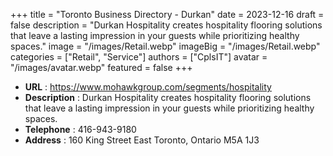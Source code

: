 +++
title = "Toronto Business Directory - Durkan"
date = 2023-12-16
draft = false
description = "Durkan Hospitality creates hospitality flooring solutions that leave a lasting impression in your guests while prioritizing healthy spaces."
image = "/images/Retail.webp"
imageBig = "/images/Retail.webp"
categories = ["Retail", "Service"]
authors = ["CplsIT"]
avatar = "/images/avatar.webp"
featured = false
+++


* **URL** :  https://www.mohawkgroup.com/segments/hospitality
* **Description** : Durkan Hospitality creates hospitality flooring solutions that leave a lasting impression in your guests while prioritizing healthy spaces.
* **Telephone** : 416-943-9180
* **Address** : 160 King Street East
Toronto, Ontario
M5A 1J3